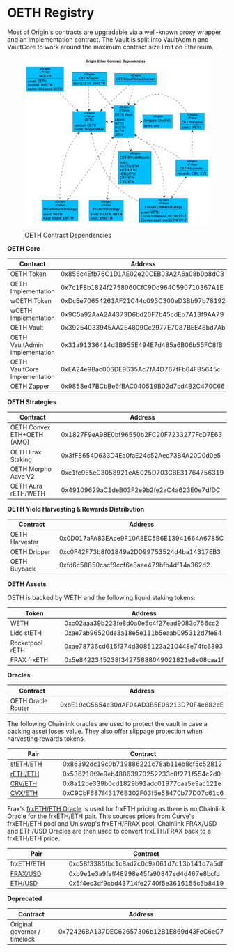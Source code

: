 # OETH Registry

Most of Origin's contracts are upgradable via a well-known proxy wrapper and an implementation contract. The Vault is split into VaultAdmin and VaultCore to work around the maximum contract size limit on Ethereum.

<figure><img src="../../.gitbook/assets/oethContracts.png" alt=""><figcaption><p>OETH Contract Dependencies</p></figcaption></figure>

**OETH Core**

<table><thead><tr><th width="305">Contract</th><th width="633">Address</th></tr></thead><tbody><tr><td>OETH Token</td><td>0x856c4Efb76C1D1AE02e20CEB03A2A6a08b0b8dC3</td></tr><tr><td>OETH Implementation</td><td>0x7c1F8b1824f2758060CfC9Dd964C590710367A1E</td></tr><tr><td>wOETH Token</td><td>0xDcEe70654261AF21C44c093C300eD3Bb97b78192</td></tr><tr><td>wOETH Implementation</td><td>0x9C5a92AaA2A4373D6bd20F7b45cdEb7A13f9AA79</td></tr><tr><td>OETH Vault</td><td> 0x39254033945AA2E4809Cc2977E7087BEE48bd7Ab</td></tr><tr><td>OETH VaultAdmin Implementation</td><td>0x31a91336414d3B955E494E7d485a6B06b55FC8fB</td></tr><tr><td>OETH VaultCore Implementation</td><td>0xEA24e9Bac006DE9635Ac7fA4D767fFb64FB5645c</td></tr><tr><td>OETH Zapper</td><td>0x9858e47BCbBe6fBAC040519B02d7cd4B2C470C66</td></tr></tbody></table>

**OETH Strategies**

<table><thead><tr><th width="305">Contract</th><th>Address</th></tr></thead><tbody><tr><td>OETH Convex ETH+OETH (AMO)</td><td>0x1827F9eA98E0bf96550b2FC20F7233277FcD7E63</td></tr><tr><td>OETH Frax Staking</td><td>0x3fF8654D633D4Ea0faE24c52Aec73B4A20D0d0e5</td></tr><tr><td>OETH Morpho Aave V2</td><td>0xc1fc9E5eC3058921eA5025D703CBE31764756319</td></tr><tr><td>OETH Aura rETH/WETH </td><td>0x49109629aC1deB03F2e9b2fe2aC4a623E0e7dfDC</td></tr></tbody></table>

**OETH Yield Harvesting & Rewards Distribution**

<table><thead><tr><th width="204">Contract</th><th>Address</th></tr></thead><tbody><tr><td>OETH Harvester</td><td>0x0D017aFA83EAce9F10A8EC5B6E13941664A6785C</td></tr><tr><td>OETH Dripper</td><td>0xc0F42F73b8f01849a2DD99753524d4ba14317EB3</td></tr><tr><td>OETH Buyback</td><td>0xfd6c58850cacf9ccf6e8aee479bfb4df14a362d2</td></tr></tbody></table>

**OETH Assets**

OETH is backed by WETH and the following liquid staking tokens:

<table><thead><tr><th width="205">Token</th><th>Address</th></tr></thead><tbody><tr><td>WETH</td><td>0xc02aaa39b223fe8d0a0e5c4f27ead9083c756cc2</td></tr><tr><td>Lido stETH</td><td>0xae7ab96520de3a18e5e111b5eaab095312d7fe84</td></tr><tr><td>Rocketpool rETH</td><td>0xae78736cd615f374d3085123a210448e74fc6393</td></tr><tr><td>FRAX frxETH</td><td>0x5e8422345238f34275888049021821e8e08caa1f</td></tr></tbody></table>

**Oracles**

<table><thead><tr><th width="204">Contract</th><th>Address</th></tr></thead><tbody><tr><td>OETH Oracle Router</td><td>0xbE19cC5654e30dAF04AD3B5E06213D70F4e882eE</td></tr></tbody></table>

The following Chainlink oracles are used to protect the vault in case a backing asset loses value. They also offer slippage protection when harvesting rewards tokens.

<table><thead><tr><th width="204">Pair</th><th>Contract</th></tr></thead><tbody><tr><td><a href="https://data.chain.link/ethereum/mainnet/crypto-eth/steth-eth">stETH/ETH</a></td><td>0x86392dc19c0b719886221c78ab11eb8cf5c52812</td></tr><tr><td><a href="https://data.chain.link/ethereum/mainnet/crypto-eth/reth-eth">rETH/ETH</a></td><td>0x536218f9e9eb48863970252233c8f271f554c2d0</td></tr><tr><td><a href="https://data.chain.link/ethereum/mainnet/crypto-eth/crv-eth">CRV/ETH</a></td><td>0x8a12be339b0cd1829b91adc01977caa5e9ac121e</td></tr><tr><td><a href="https://data.chain.link/ethereum/mainnet/crypto-eth/cvx-eth">CVX/ETH</a></td><td>0xC9CbF687f43176B302F03f5e58470b77D07c61c6</td></tr></tbody></table>

Frax's [frxETH/ETH Oracle](https://docs.frax.finance/frax-oracle/frax-oracle-overview#major-components) is used for frxETH pricing as there is no Chainlink Oracle for the frxETH/ETH pair. This sources prices from Curve's frxETH/ETH pool and Uniswap's frxETH/FRAX pool. Chainlink FRAX/USD and ETH/USD Oracles are then used to convert frxETH/FRAX back to a frxETH/ETH price.

<table><thead><tr><th width="204">Pair</th><th>Contract</th></tr></thead><tbody><tr><td>frxETH/ETH</td><td>0xc58f3385fbc1c8ad2c0c9a061d7c13b141d7a5df</td></tr><tr><td><a href="https://data.chain.link/ethereum/mainnet/stablecoins/frax-usd">FRAX/USD</a></td><td>0xb9e1e3a9feff48998e45fa90847ed4d467e8bcfd</td></tr><tr><td><a href="https://data.chain.link/ethereum/mainnet/crypto-usd/eth-usd">ETH/USD</a></td><td>0x5f4ec3df9cbd43714fe2740f5e3616155c5b8419</td></tr></tbody></table>

**Deprecated**

<table><thead><tr><th width="206">Contract</th><th>Address</th></tr></thead><tbody><tr><td>Original governor / timelock</td><td>0x72426BA137DEC62657306b12B1E869d43FeC6eC7</td></tr></tbody></table>
